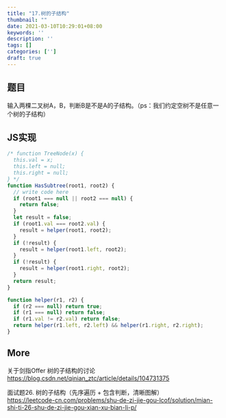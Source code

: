 ```yaml
---
title: "17.树的子结构"
thumbnail: ""
date: 2021-03-10T10:29:01+08:00
keywords: ''
description: ''
tags: []
categories: ['']
draft: true
---
```



## 题目

输入两棵二叉树A，B，判断B是不是A的子结构。（ps：我们约定空树不是任意一个树的子结构）

## JS实现

```javascript
/* function TreeNode(x) {
  this.val = x;
  this.left = null;
  this.right = null;
} */
function HasSubtree(root1, root2) {
  // write code here
  if (root1 === null || root2 === null) {
    return false;
  }
  let result = false;
  if (root1.val === root2.val) {
    result = helper(root1, root2);
  }
  if (!result) {
    result = helper(root1.left, root2);
  }
  if (!result) {
    result = helper(root1.right, root2);
  }
  return result;
}

function helper(r1, r2) {
  if (r2 === null) return true;
  if (r1 === null) return false;
  if (r1.val != r2.val) return false;
  return helper(r1.left, r2.left) && helper(r1.right, r2.right);
}
```

## More

关于剑指Offer 树的子结构的讨论  
https://blog.csdn.net/qinian_ztc/article/details/104731375

面试题26. 树的子结构（先序遍历 + 包含判断，清晰图解）  
https://leetcode-cn.com/problems/shu-de-zi-jie-gou-lcof/solution/mian-shi-ti-26-shu-de-zi-jie-gou-xian-xu-bian-li-p/
